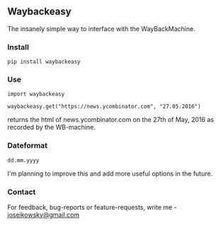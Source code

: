 ## Waybackeasy
The insanely simple way to interface with the WayBackMachine.

### Install
```pip install waybackeasy```

### Use
```import waybackeasy```

```waybackeasy.get("https://news.ycombinator.com", "27.05.2016")```

returns the html of news.ycombinator.com on the 27th of May, 2016 as recorded by the WB-machine.

### Dateformat
```dd.mm.yyyy```

I'm planning to improve this and add more useful options in the future.

### Contact

For feedback, bug-reports or feature-requests, write me - joseikowsky@gmail.com
